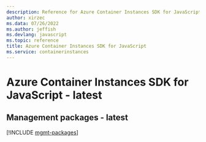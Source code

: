 ```yaml
---
description: Reference for Azure Container Instances SDK for JavaScript
author: xirzec
ms.data: 07/26/2022
ms.author: jeffish
ms.devlang: javascript
ms.topic: reference
title: Azure Container Instances SDK for JavaScript
ms.service: containerinstances
---
```

# Azure Container Instances SDK for JavaScript - latest

## Management packages - latest
[!INCLUDE [mgmt-packages](container-instances-mgmt-index.md)]